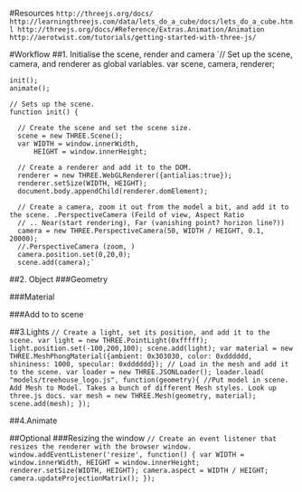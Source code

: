 #Resources
`http://threejs.org/docs/
http://learningthreejs.com/data/lets_do_a_cube/docs/lets_do_a_cube.html
http://threejs.org/docs/#Reference/Extras.Animation/Animation
http://aerotwist.com/tutorials/getting-started-with-three-js/`

#Workflow
##1. Initialise the scene, render and camera
  `// Set up the scene, camera, and renderer as global variables.
    var scene, camera, renderer;

    init();
    animate();

    // Sets up the scene.
    function init() {

      // Create the scene and set the scene size.
      scene = new THREE.Scene();
      var WIDTH = window.innerWidth,
          HEIGHT = window.innerHeight;

      // Create a renderer and add it to the DOM.
      renderer = new THREE.WebGLRenderer({antialias:true});
      renderer.setSize(WIDTH, HEIGHT);
      document.body.appendChild(renderer.domElement);

      // Create a camera, zoom it out from the model a bit, and add it to the scene. .PerspectiveCamera (Feild of view, Aspect Ratio
      // .. Near(start rendering), Far (vanishing point? horizon line?))
      camera = new THREE.PerspectiveCamera(50, WIDTH / HEIGHT, 0.1, 20000);
      //.PerspectiveCamera (zoom, )
      camera.position.set(0,20,0);
      scene.add(camera);`

##2. Object
  ###Geometry

  ###Material

  ###Add to to scene

##3.Lights
  `// Create a light, set its position, and add it to the scene.
      var light = new THREE.PointLight(0xfffff);
      light.position.set(-100,200,100);
      scene.add(light);
      var material = new THREE.MeshPhongMaterial({ambient: 0x303030, color: 0xdddddd, shininess: 1000, specular: 0xdddddd});
      // Load in the mesh and add it to the scene.
      var loader = new THREE.JSONLoader();
      loader.load( "models/treehouse_logo.js", function(geometry){
        //Put model in scene. Add Mesh to Model. Takes a bunch of different Mesh styles. Look up three.js docs.
        var mesh = new THREE.Mesh(geometry, material);
        scene.add(mesh);
      });`


##4.Animate

##Optional
###Resizing the window
`// Create an event listener that resizes the renderer with the browser window.
      window.addEventListener('resize', function() {
        var WIDTH = window.innerWidth,
            HEIGHT = window.innerHeight;
        renderer.setSize(WIDTH, HEIGHT);
        camera.aspect = WIDTH / HEIGHT;
        camera.updateProjectionMatrix();
      });`
